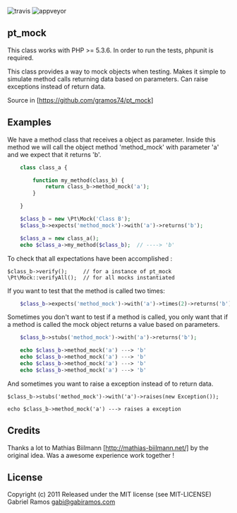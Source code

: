 ![travis](https://travis-ci.org/trilopin/pt_mock.svg?branch=master)
![appveyor](https://ci.appveyor.com/api/projects/status/pp3dthsbli5ysk7y?svg=true)

pt_mock
--------------------------------------------------------------------------------

This class works with PHP >= 5.3.6.
In order to run the tests, phpunit is required.

This class provides a way to mock objects when testing. Makes it simple to
simulate method calls returning data based on parameters. Can raise exceptions
instead of return data.

Source in [https://github.com/gramos74/pt_mock]




Examples
--------------------------------------------------------------------------------

We have a method class that receives a object as parameter. Inside this method
we will call the object method 'method_mock' with parameter 'a'
and we expect that it returns 'b'.

```php
    class class_a {

        function my_method(class_b) {
            return class_b->method_mock('a');
        }

    }

    $class_b = new \Pt\Mock('Class B');
    $class_b->expects('method_mock')->with('a')->returns('b');

    $class_a = new class_a();
    echo $class_a->my_method($class_b);  // ----> 'b'
```

To check that all expectations have been accomplished :

    $class_b->verify();     // for a instance of pt_mock
    \Pt\Mock::verifyAll();  // for all mocks instantiated


If you want to test that the method is called two times:

```php
    $class_b->expects('method_mock')->with('a')->times(2)->returns('b');
```

Sometimes you don't want to test if a method is called, you only want that if a
method is called the mock object returns a value based on parameters.

```php
    $class_b->stubs('method_mock')->with('a')->returns('b');

    echo $class_b->method_mock('a') ---> 'b'
    echo $class_b->method_mock('a') ---> 'b'
    echo $class_b->method_mock('a') ---> 'b'
    echo $class_b->method_mock('a') ---> 'b'
```


And sometimes you want to raise a exception instead of to return data.

    $class_b->stubs('method_mock')->with('a')->raises(new Exception());

    echo $class_b->method_mock('a') ---> raises a exception




Credits
--------------------------------------------------------------------------------

Thanks a lot to Mathias Biilmann [http://mathias-biilmann.net/] by the original
idea. Was a awesome experience work together !




License
--------------------------------------------------------------------------------

Copyright (c) 2011 Released under the MIT license (see MIT-LICENSE)
Gabriel Ramos <gabi@gabiramos.com>